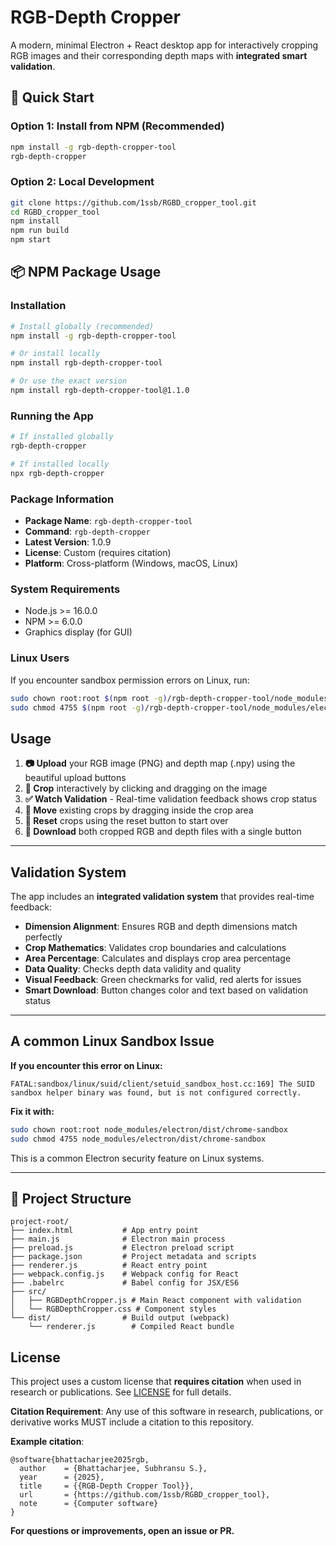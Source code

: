 # RGB-Depth Cropper

A modern, minimal Electron + React desktop app for interactively cropping RGB images and their corresponding depth maps with **integrated smart validation**.

## 🚀 Quick Start

### Option 1: Install from NPM (Recommended)

```bash
npm install -g rgb-depth-cropper-tool
rgb-depth-cropper
```

### Option 2: Local Development

```bash
git clone https://github.com/1ssb/RGBD_cropper_tool.git
cd RGBD_cropper_tool
npm install
npm run build
npm start
```

## 📦 NPM Package Usage

### Installation

```bash
# Install globally (recommended)
npm install -g rgb-depth-cropper-tool

# Or install locally
npm install rgb-depth-cropper-tool

# Or use the exact version
npm install rgb-depth-cropper-tool@1.1.0
```

### Running the App

```bash
# If installed globally
rgb-depth-cropper

# If installed locally
npx rgb-depth-cropper
```

### Package Information

- **Package Name**: `rgb-depth-cropper-tool`
- **Command**: `rgb-depth-cropper`
- **Latest Version**: 1.0.9
- **License**: Custom (requires citation)
- **Platform**: Cross-platform (Windows, macOS, Linux)

### System Requirements

- Node.js >= 16.0.0
- NPM >= 6.0.0
- Graphics display (for GUI)

### Linux Users

If you encounter sandbox permission errors on Linux, run:

```bash
sudo chown root:root $(npm root -g)/rgb-depth-cropper-tool/node_modules/electron/dist/chrome-sandbox
sudo chmod 4755 $(npm root -g)/rgb-depth-cropper-tool/node_modules/electron/dist/chrome-sandbox
```

## Usage

1. **📷 Upload** your RGB image (PNG) and depth map (.npy) using the beautiful upload buttons
2. **🎯 Crop** interactively by clicking and dragging on the image
3. **✅ Watch Validation** - Real-time validation feedback shows crop status
4. **🔄 Move** existing crops by dragging inside the crop area
5. **🔄 Reset** crops using the reset button to start over
6. **💾 Download** both cropped RGB and depth files with a single button

---

## Validation System

The app includes an **integrated validation system** that provides real-time feedback:

- **Dimension Alignment**: Ensures RGB and depth dimensions match perfectly
- **Crop Mathematics**: Validates crop boundaries and calculations
- **Area Percentage**: Calculates and displays crop area percentage
- **Data Quality**: Checks depth data validity and quality
- **Visual Feedback**: Green checkmarks for valid, red alerts for issues
- **Smart Download**: Button changes color and text based on validation status

---

## A common Linux Sandbox Issue

**If you encounter this error on Linux:**

```
FATAL:sandbox/linux/suid/client/setuid_sandbox_host.cc:169] The SUID sandbox helper binary was found, but is not configured correctly.
```

**Fix it with:**

```bash
sudo chown root:root node_modules/electron/dist/chrome-sandbox
sudo chmod 4755 node_modules/electron/dist/chrome-sandbox
```

This is a common Electron security feature on Linux systems.

---

## 📁 Project Structure

```text
project-root/
├── index.html           # App entry point
├── main.js              # Electron main process
├── preload.js           # Electron preload script
├── package.json         # Project metadata and scripts
├── renderer.js          # React entry point
├── webpack.config.js    # Webpack config for React
├── .babelrc             # Babel config for JSX/ES6
├── src/
│   ├── RGBDepthCropper.js # Main React component with validation
│   └── RGBDepthCropper.css # Component styles
└── dist/                # Build output (webpack)
    └── renderer.js        # Compiled React bundle
```

## License

This project uses a custom license that **requires citation** when used in research or publications. See [LICENSE](./LICENSE) for full details.

**Citation Requirement**: Any use of this software in research, publications, or derivative works MUST include a citation to this repository.

**Example citation**:

```
@software{bhattacharjee2025rgb,
  author    = {Bhattacharjee, Subhransu S.},
  year      = {2025},
  title     = {{RGB-Depth Cropper Tool}},
  url       = {https://github.com/1ssb/RGBD_cropper_tool},
  note      = {Computer software}
}
```

**For questions or improvements, open an issue or PR.**
